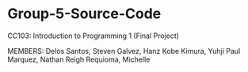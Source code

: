 # Group-5-Source-Code
CC103: Introduction to Programming 1 (Final Project)

MEMBERS: 
Delos Santos, Steven 
Galvez, Hanz Kobe
Kimura, Yuhji Paul
Marquez, Nathan Reigh
Requioma, Michelle

